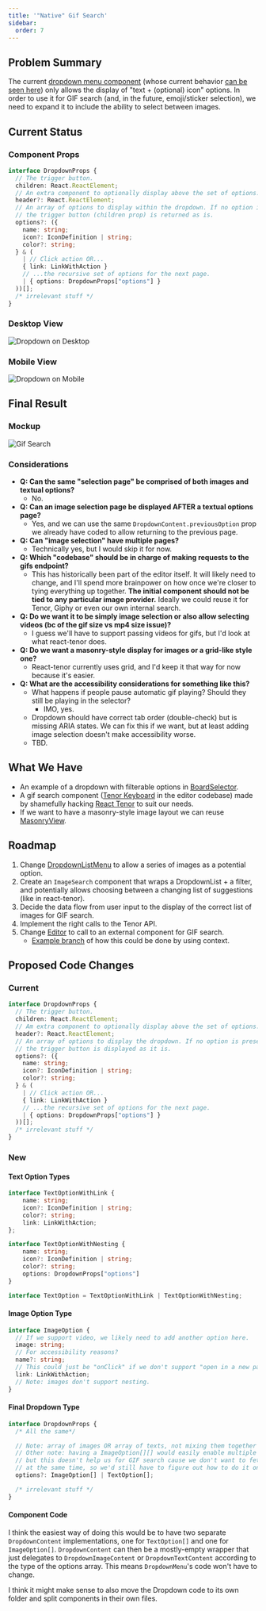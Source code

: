 ```yaml
---
title: '"Native" Gif Search'
sidebar:
  order: 7
---
```


## Problem Summary

The current
[dropdown menu component](https://github.com/BobaBoard/boba-components/blob/master/src/common/DropdownListMenu.tsx)
(whose current behavior
[can be seen here](https://bobaboard-ui.netlify.app/?path=/story/dropdown-preview--multiple-dropdowns))
only allows the display of "text + (optional) icon" options. In order to use it
for GIF search (and, in the future, emoji/sticker selection), we need to expand
it to include the ability to select between images.

## Current Status

### Component Props

```typescript
interface DropdownProps {
  // The trigger button.
  children: React.ReactElement;
  // An extra component to optionally display above the set of options.
  header?: React.ReactElement;
  // An array of options to display within the dropdown. If no option is present,
  // the trigger button (children prop) is returned as is.
  options?: ({
    name: string;
    icon?: IconDefinition | string;
    color?: string;
  } & (
    | // Click action OR...
    { link: LinkWithAction }
    // ...the recursive set of options for the next page.
    | { options: DropdownProps["options"] }
  ))[];
  /* irrelevant stuff */
}
```

### Desktop View

![Dropdown on Desktop](../../../../assets/img/documentation/ui-components/dropdown-desktop.png)

### Mobile View

![Dropdown on Mobile](../../../../assets/img/documentation/ui-components/dropdown-mobile.png)

## Final Result

### Mockup

![Gif Search](../../../../assets/img/wips/gif-search.png)

### Considerations

- **Q: Can the same "selection page" be comprised of both images and textual
  options?**
  - No.
- **Q: Can an image selection page be displayed AFTER a textual options page?**
  - Yes, and we can use the same `DropdownContent.previousOption` prop we
    already have coded to allow returning to the previous page.
- **Q: Can "image selection" have multiple pages?**
  - Technically yes, but I would skip it for now.
- **Q: Which "codebase" should be in charge of making requests to the gifs
  endpoint?**
  - This has historically been part of the editor itself. It will likely need to
    change, and I'll spend more brainpower on how once we're closer to tying
    everything up together. **The initial component should not be tied to any
    particular image provider.** Ideally we could reuse it for Tenor, Giphy or
    even our own internal search.
- **Q: Do we want it to be simply image selection or also allow selecting videos
  (bc of the gif size vs mp4 size issue)?**
  - I guess we'll have to support passing videos for gifs, but I'd look at what
    react-tenor does.
- **Q: Do we want a masonry-style display for images or a grid-like style one?**
  - React-tenor currently uses grid, and I'd keep it that way for now because
    it's easier.
- **Q: What are the accessibility considerations for something like this?**
  - What happens if people pause automatic gif playing? Should they still be
    playing in the selector?
    - IMO, yes.
  - Dropdown should have correct tab order (double-check) but is missing ARIA
    states. We can fix this if we want, but at least adding image selection
    doesn't make accessibility worse.
  - TBD.

## What We Have

- An example of a dropdown with filterable options in
  [BoardSelector](https://github.com/BobaBoard/boba-components/blob/master/src/tags/BoardSelector.tsx).
- A gif search component
  ([Tenor Keyboard](https://github.com/BobaBoard/boba-editor/blob/master/src/TenorKeyboard.js)
  in the editor codebase) made by shamefully hacking
  [React Tenor](https://github.com/CultureHQ/react-tenor) to suit our needs.
- If we want to have a masonry-style image layout we can reuse
  [MasonryView](https://github.com/BobaBoard/boba-components/blob/master/src/layout/MasonryView.tsx).

## Roadmap

1. Change
   [DropdownListMenu](https://github.com/BobaBoard/boba-components/blob/master/src/common/DropdownListMenu.tsx)
   to allow a series of images as a potential option.
2. Create an `ImageSearch` component that wraps a DropdownList + a filter, and
   potentially allows choosing between a changing list of suggestions (like in
   react-tenor).
3. Decide the data flow from user input to the display of the correct list of
   images for GIF search.
4. Implement the right calls to the Tenor API.
5. Change
   [Editor](https://github.com/BobaBoard/boba-editor/blob/9d5a60c3c4aea14e7d1b84ec6e3391a3dda2e4c2/src/Editor.tsx)
   to call to an external component for GIF search.
   - [Example branch](https://github.com/BobaBoard/boba-editor/tree/context-render)
     of how this could be done by using context.

## Proposed Code Changes

### Current

```typescript
interface DropdownProps {
  // The trigger button.
  children: React.ReactElement;
  // Am extra component to optionally display above the set of options.
  header?: React.ReactElement;
  // An array of options to display the dropdown. If no option is present,
  // the trigger button is displayed as it is.
  options?: ({
    name: string;
    icon?: IconDefinition | string;
    color?: string;
  } & (
    | // Click action OR...
    { link: LinkWithAction }
    // ...the recursive set of options for the next page.
    | { options: DropdownProps["options"] }
  ))[];
  /* irrelevant stuff */
}
```

### New

#### Text Option Types

```typescript
interface TextOptionWithLink {
    name: string;
    icon?: IconDefinition | string;
    color?: string;
    link: LinkWithAction;
};

interface TextOptionWithNesting {
    name: string;
    icon?: IconDefinition | string;
    color?: string;
    options: DropdownProps["options"]
}

interface TextOption = TextOptionWithLink | TextOptionWithNesting;
```

#### Image Option Type

```typescript
interface ImageOption {
  // If we support video, we likely need to add another option here.
  image: string;
  // For accessibility reasons?
  name?: string;
  // This could just be "onClick" if we don't support "open in a new page".
  link: LinkWithAction;
  // Note: images don't support nesting.
}
```

#### Final Dropdown Type

```typescript
interface DropdownProps {
  /* All the same*/

  // Note: array of images OR array of texts, not mixing them together in the same list.
  // Other note: having a ImageOption[][] would easily enable multiple pages of images,
  // but this doesn't help us for GIF search cause we don't want to fetch all the pages
  // at the same time, so we'd still have to figure out how to do it only on request.
  options?: ImageOption[] | TextOption[];

  /* irrelevant stuff */
}
```

#### Component Code

I think the easiest way of doing this would be to have two separate
`DropdownContent` implementations, one for `TextOption[]` and one for
`ImageOption[]`. `DropdownContent` can then be a mostly-empty wrapper that just
delegates to `DropdownImageContent` or `DropdownTextContent` according to the
type of the options array. This means `DropdownMenu`'s code won't have to
change.

I think it might make sense to also move the Dropdown code to its own folder and
split components in their own files.
